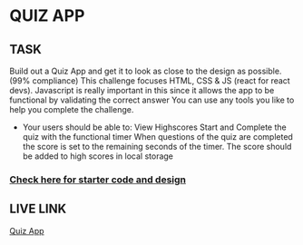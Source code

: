 # QUIZ APP



## TASK

Build out a Quiz App and get it to look as close to the design as possible. (99% compliance)
This challenge focuses HTML, CSS & JS (react for react devs). Javascript is really important in this since it allows the app to be functional by validating the correct answer
You can use any tools you like to help you complete the challenge.
* Your users should be able to:
 View Highscores
 Start and Complete the quiz with the functional timer
 When questions of the quiz are completed the score is set to the remaining seconds of the timer.
 The score should be added to high scores in local storage

### [Check here for starter code and design](https://drive.google.com/drive/folders/169ReGmyD6A9Ep83LA9duicIIs1WTJHeS?usp=sharing)

## LIVE LINK
[Quiz App](https://js-quiz-webapp.netlify.app/)
